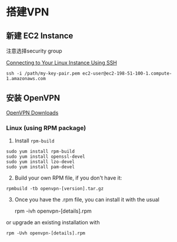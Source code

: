 # 搭建VPN
## 新建 EC2 Instance
注意选择security group

[Connecting to Your Linux Instance Using SSH](http://docs.aws.amazon.com/AWSEC2/latest/UserGuide/AccessingInstancesLinux.html)

```
ssh -i /path/my-key-pair.pem ec2-user@ec2-198-51-100-1.compute-1.amazonaws.com
```

## 安装 OpenVPN
[OpenVPN Downloads](https://openvpn.net/index.php/open-source/downloads.html)

### Linux (using RPM package)

1. Install `rpm-build`

  ```
  sudo yum install rpm-build
  sudo yum install openssl-devel
  sudo yum install lzo-devel
  sudo yum install pam-devel
  ```

2. Build your own RPM file, if you don't have it:

  ```
  rpmbuild -tb openvpn-[version].tar.gz
  ```

3. Once you have the .rpm file, you can install it with the usual

    rpm -ivh openvpn-[details].rpm

or upgrade an existing installation with

    rpm -Uvh openvpn-[details].rpm
